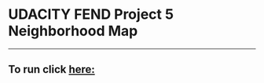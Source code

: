 # UDACITY FEND Project 5 Neighborhood Map
-----------------------------------------
## To run click [here:](http://jmcole.github.io/Neighborhood-Map/index.html)
